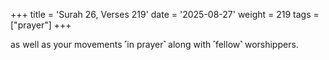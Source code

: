 +++
title = 'Surah 26, Verses 219'
date = '2025-08-27'
weight = 219
tags = ["prayer"]
+++

as well as your movements ˹in prayer˺ along with ˹fellow˺ worshippers.